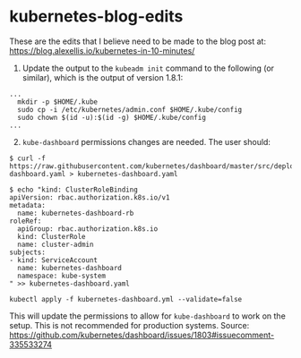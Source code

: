 # kubernetes-blog-edits

These are the edits that I believe need to be made to the blog post at: https://blog.alexellis.io/kubernetes-in-10-minutes/

1. Update the output to the `kubeadm init` command to the following (or similar), which is the output of version 1.8.1:

```
...
  mkdir -p $HOME/.kube
  sudo cp -i /etc/kubernetes/admin.conf $HOME/.kube/config
  sudo chown $(id -u):$(id -g) $HOME/.kube/config
...

```

2. `kube-dashboard` permissions changes are needed. The user should:

```
$ curl -f https://raw.githubusercontent.com/kubernetes/dashboard/master/src/deploy/recommended/kubernetes-dashboard.yaml > kubernetes-dashboard.yaml
```
```
$ echo "kind: ClusterRoleBinding
apiVersion: rbac.authorization.k8s.io/v1
metadata:
  name: kubernetes-dashboard-rb
roleRef:
  apiGroup: rbac.authorization.k8s.io
  kind: ClusterRole
  name: cluster-admin
subjects:
- kind: ServiceAccount
  name: kubernetes-dashboard
  namespace: kube-system
" >> kubernetes-dashboard.yaml
```
```
kubectl apply -f kubernetes-dashboard.yml --validate=false
```

This will update the permissions to allow for `kube-dashboard` to work on the setup. This is not recommended for production systems. Source: https://github.com/kubernetes/dashboard/issues/1803#issuecomment-335533274
